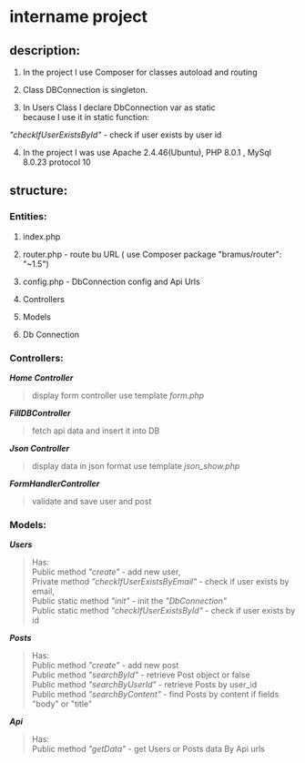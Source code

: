# intername project
## description:

1. In the project I use Composer
for classes autoload and routing
   

2. Class DBConnection is singleton.


3. In Users Class I declare DbConnection var as static<br>
    because I use it in static function:

*"checkIfUserExistsById"* - check if user exists by user id

4. In the project I was use Apache 2.4.46(Ubuntu), PHP 8.0.1 , MySql 8.0.23 protocol 10
## structure:
### Entities:
1. index.php

2. router.php - route bu URL ( use Composer package "bramus/router": "~1.5")
   
3. config.php - DbConnection config and Api Urls

4. Controllers

5. Models

6. Db Connection

### Controllers:

***Home Controller***

>display form controller
> use template *form.php*

***FillDBController***

>fetch api data and insert it into DB

***Json Controller***

>display data in json format
> use template *json_show.php*

***FormHandlerController***

> validate and save user and post

 ### Models:

***Users***
>Has:<br> Public method
> *"create"* - add new user,<br>
> Private method *"checkIfUserExistsByEmail"* - check if user exists by email,<br>
> Public static method *"init"* - init the *"DbConnection"*<br>
> Public static method *"checkIfUserExistsById"* - check if user exists by id 

***Posts***
>Has:<br>
> Public method *"create"* - add new post<br>
> Public method *"searchById"* - retrieve Post object or false<br>
> Public method *"searchByUserId"* - retrieve Posts by user_id<br>
> Public method *"searchByContent"* - find Posts by content if fields "body" or "title"

***Api***
>Has:<br>
> Public method *"getData"* - get Users or Posts data By Api urls


